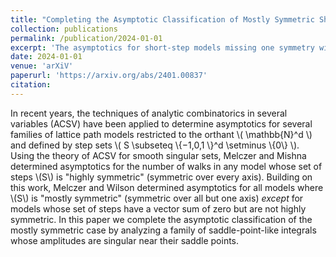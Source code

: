 ```yaml
---
title: "Completing the Asymptotic Classification of Mostly Symmetric Short Step Walks in an Orthant"
collection: publications
permalink: /publication/2024-01-01
excerpt: 'The asymptotics for short-step models missing one symmetry with zero vector sum are found using ACSV. This completes the classification of step sets that can be analyzed with ACSV.'
date: 2024-01-01
venue: 'arXiV'
paperurl: 'https://arxiv.org/abs/2401.00837'
citation:
---
```


In recent years, the techniques of analytic combinatorics in several variables (ACSV) have been applied to determine asymptotics for several families of lattice path models restricted to the orthant \\( \mathbb{N}^d \\) and defined by step sets \\( S \subseteq \\{−1,0,1 \\}^d \setminus \\{0\\} \\). Using the theory of ACSV for smooth singular sets, Melczer and Mishna determined asymptotics for the number of walks in any model whose set of steps \\(S\\) is "highly symmetric" (symmetric over every axis). Building on this work, Melczer and Wilson determined asymptotics for all models where \\(S\\) is "mostly symmetric" (symmetric over all but one axis) *except* for models whose set of steps have a vector sum of zero but are not highly symmetric. In this paper we complete the asymptotic classification of the mostly symmetric case by analyzing a family of saddle-point-like integrals whose amplitudes are singular near their saddle points. 

